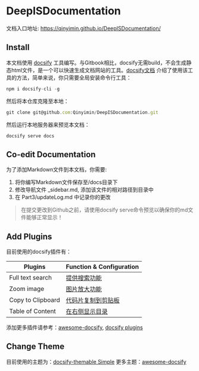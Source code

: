 # DeepISDocumentation
文档入口地址: https://qinyimin.github.io/DeepISDocumentation/

## Install

本文档使用 [docsify](https://docsify.js.org/#/) 工具编写。与Gitbook相比，docsify无需build，不会生成静态html文件，是一个可以快速生成文档网站的工具。[docsify文档](https://docsify.js.org/#/quickstart) 介绍了使用该工具的方法，简单来说，你只需要全局安装命令行工具：

```javascript
npm i docsify-cli -g
```

然后将本仓库克隆至本地：

```javascript
git clone git@github.com:Qinyimin/DeepISDocumentation.git
```

然后运行本地服务器来预览本文档：
```javascript
docsify serve docs
```
## Co-edit Documentation
为了添加Markdown文件到本文档，你需要:
1. 将你编写Markdown文件保存至/docs目录下
2. 修改导航文件 _sidebar.md, 添加该文件的相对路径到目录中
3. 在 Part3/updateLog.md 中记录你的更改

> 在提交更改到Github之前，请使用docsify serve命令预览以确保你的md文件能够正常显示！


## Add Plugins
目前使用的docsify插件有：

|  Plugins    |   Function & Configuration   |
| ---- | ---- |
|   Full text search   |  [提供搜索功能](https://docsify.js.org/#/plugins?id=full-text-search)    |
|   Zoom image   |   [图片放大功能](https://docsify.js.org/#/plugins?id=zoom-image)   |
|   Copy to Clipboard   |   [代码片复制到剪贴板](https://docsify.js.org/#/plugins?id=copy-to-clipboard)   |
|   Table of Content   |  [在右侧显示目录](https://github.com/mrpotatoes/docsify-toc)    |

添加更多插件请参考：[awesome-docsify](https://github.com/docsifyjs/awesome-docsify#plugins),  [docsify plugins](https://docsify.js.org/#/plugins)

## Change Theme
目前使用的主题为：[docsify-themable Simple](https://jhildenbiddle.github.io/docsify-themeable/#/themes)
更多主题：[awesome-docsify](https://github.com/docsifyjs/awesome-docsify#themes)